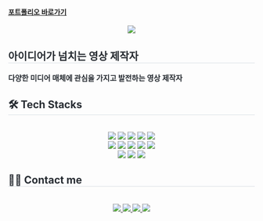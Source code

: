 #### [포트폴리오 바로가기](https://portfolio-2-psi-two.vercel.app/)

<div align= "center">
    <img src="https://capsule-render.vercel.app/api?type=waving&color=0:5ff7a8,100:fa98fb&height=180&text=Hello%20World%20!&animation=fadeIn&fontColor=000000&fontSize=70" />
    </div>
    <div style="text-align: left;"> 
    <h2 style="border-bottom: 1px solid #d8dee4; color: #282d33;"> 아이디어가 넘치는 영상 제작자 </h2> 
    <h4></h4> 
    <div style="font-weight: 700; font-size: 15px; text-align: left; color: #282d33;"> 다양한 미디어 매체에 관심을 가지고 발전하는 영상 제작자 </div> 
    </div>
    <div style="text-align: left;">
    <h2 style="border-bottom: 1px solid #d8dee4; color: #282d33;"> 🛠️ Tech Stacks </h2> <br> 
    <div  align= "center"> <img src="https://img.shields.io/badge/Discord-5865F2?style=flat-square&logo=Discord&logoColor=white">
          <img src="https://img.shields.io/badge/CSS3-1572B6?style=flat-square&logo=CSS3&logoColor=white">
          <img src="https://img.shields.io/badge/Figma-F24E1E?style=flat-square&logo=Figma&logoColor=white">
          <img src="https://img.shields.io/badge/Firebase-FFCA28?style=flat-square&logo=Firebase&logoColor=white">
          <img src="https://img.shields.io/badge/Git-F05032?style=flat-square&logo=Git&logoColor=white">
          <br/><img src="https://img.shields.io/badge/Github-181717?style=flat-square&logo=Github&logoColor=white">
          <img src="https://img.shields.io/badge/HTML5-E34F26?style=flat-square&logo=HTML5&logoColor=white">
          <img src="https://img.shields.io/badge/jQuery-0769AD?style=flat-square&logo=jQuery&logoColor=white">
          <img src="https://img.shields.io/badge/Javascript-F7DF1E?style=flat-square&logo=Javascript&logoColor=white">
          <img src="https://img.shields.io/badge/Notion-000000?style=flat-square&logo=Notion&logoColor=white">
          <br/><img src="https://img.shields.io/badge/React-61DAFB?style=flat-square&logo=React&logoColor=white">
          <img src="https://img.shields.io/badge/Sass-CC6699?style=flat-square&logo=Sass&logoColor=white">
          <img src="https://img.shields.io/badge/Vercel-000000?style=flat-square&logo=Vercel&logoColor=white">
          </div>
    </div>
    <div style="text-align: left;">
    <h2 style="border-bottom: 1px solid #d8dee4; color: #282d33;"> 🧑‍💻 Contact me </h2> <br> 
    <div align= "center"> <a href=> <img src="https://img.shields.io/badge/Instagram-E4405F?style=flat-square&logo=Instagram&logoColor=white&link="> </a>
         <a href=mailto:> <img src="https://img.shields.io/badge/Gmail-EA4335?style=flat-square&logo=Gmail&logoColor=white&link=mailto:"> </a>
         <a href=> <img src="https://img.shields.io/badge/Notion-000000?style=flat-square&logo=Notion&logoColor=white&link="> </a>
         <a href=> <img src="https://img.shields.io/badge/Velog-20C997?style=flat-square&logo=Velog&logoColor=white&link="> </a>
          </div>  <br> 
    <div align= "center">  </div> 
    </div>

